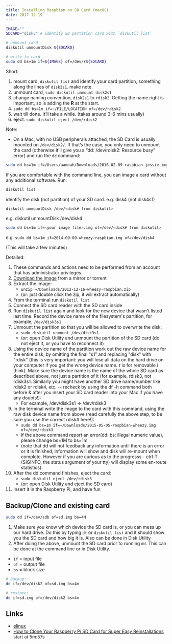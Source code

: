 ```yaml
---
title: Installing Raspbian on SD Card (macOS)
date: 2017-12-19
---
```


```bash
IMAGE=""
SDCARD="disk3" # identify SD partition card with `diskutil list`

# unmount card
diskutil unmountDisk ${SDCARD}

# write to card
sudo dd bs=1m if=${IMAGE} of=/dev/r${SDCARD}
```


Short:

1. mount card, `diskutil list` and identify your card partition, something along the lines of `disk2s1`. make note.
2. unmount card, `sudo diskutil unmount disk2s1`
3. change naming convention, `disk2s1` to `rdisk2`. Getting the name right is important, so is adding the **R** at the start.
4. `sudo dd bs=1m if=~/FILE/LOCATION of=/dev/rdisk2`
5. wait till done. It’ll take a while. (takes around 3-6 mins usually)
6. eject. `sudo diskutil eject /dev/rdisk2`

Note: 

- On a Mac, with no USB peripherals attached, the SD Card is usually mounted on `/dev/disk2/`. If that’s the case, you only need to unmount the card (otherwise it’ll give you a “dd: /dev/rdisk2: Resource busy” error) and run the `dd` command:

```bash
sudo dd bs=1m if=/Users/aamnah/Downloads/2016-02-09-raspbian-jessie.img of=/dev/rdisk2
``` 


If you are comfortable with the command line, you can image a card without any additional software. Run:

```bash
diskutil list
```

identify the disk (not partition) of your SD card. e.g. disk4 (not disk4s1)

```bash
diskutil unmountDisk /dev/<disk# from diskutil>
```
e.g. diskutil unmountDisk /dev/disk4

```bash
sudo dd bs=1m if=<your image file>.img of=/dev/<disk# from diskutil>
```
e.g. `sudo dd bs=1m if=2014-09-09-wheezy-raspbian.img of=/dev/disk4`

(This will take a few minutes)

Detailed:

1. These commands and actions need to be performed from an account that has administrator privileges.
2. [Download the image](http://www.raspberrypi.org/downloads) from a mirror or torrent
3. Extract the image:
    * `unzip ~/Downloads/2012-12-16-wheezy-raspbian.zip`
    * (or: just double click the zip, it will extract automatically)
4. From the terminal run `diskutil list`
5. Connect the SD card reader with the SD card inside
6. Run `diskutil list` again and look for the new device that wasn't listed last time. Record the device name of the filesystem's partition, for example, `/dev/disk3s1`
7. Unmount the partition so that you will be allowed to overwrite the disk:
    * `sudo diskutil unmount /dev/disk3s1`
    * (or: open Disk Utility and unmount the partition of the SD card (do not eject it, or you have to reconnect it)
8. Using the device name of the partition work out the raw device name for the entire disk, by omitting the final "s1" and replacing "disk" with "rdisk" (this is very important: you will lose all data on the hard drive on your computer if you get the wrong device name. **r** is for removable i think). Make sure the device name is the name of the whole SD card as described above, not just a partition of it (for example, rdisk3, not rdisk3s1. Similarly you might have another SD drive name/number like rdisk2 or rdisk4, etc. -- recheck by using the df -h command both before & after you insert your SD card reader into your Mac if you have any doubts!):
    * For example, /dev/disk3s1 => /dev/rdisk3
9. In the terminal write the image to the card with this command, using the raw disk device name from above (read carefully the above step, to be sure you use the correct rdisk# here!):
    * `sudo dd bs=1m if=~/Downloads/2015-05-05-raspbian-wheezy.img of=/dev/rdisk3`
    * if the above command report an error(dd: bs: illegal numeric value), please change bs=1M to bs=1m
    * (note that dd will not feedback any information until there is an error or it is finished, information will show and disk will re-mount when complete. However if you are curious as to the progresss - ctrl-T (SIGINFO, the status argument of your tty) will display some en-route statistics).
10. After the dd command finishes, eject the card:
    * `sudo diskutil eject /dev/rdisk3`
    * (or: open Disk Utility and eject the SD card)
11. Insert it in the Raspberry Pi, and have fun


## Backup/Clone and existing card

```bash
sudo dd if=/dev/sdb of=sd.img bs=4M
```

1. Make sure you know which device the SD card is, or you can mess up our hard drive. Do this by typing `df` or `diskutil list` and it should show you the SD card and how big it is. Also can be done in Disk Utility
2. After doing the above, unmount the SD card prior to running `dd`. This can be done at the command line or in Disk Utility.

- `if` = input file
- `of` = output file
- `bs` = block size

```bash
# backup:
dd if=/dev/disk2 of=sd.img bs=4m

# restore:
dd if=sd.img of=/dev/disk2 bs=4m
```

Links
---
- [elinux](http://elinux.org/RPi_Easy_SD_Card_Setup#Using_Mac_OSX)
- [How to Clone Your Raspberry Pi SD Card for Super Easy Reinstallations](http://lifehacker.com/how-to-clone-your-raspberry-pi-sd-card-for-super-easy-r-1261113524) start at 5m:57s